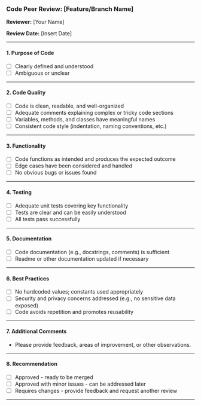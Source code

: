 ### Code Peer Review: [Feature/Branch Name]

**Reviewer:** [Your Name]

**Review Date:** [Insert Date]

---

#### 1. Purpose of Code
- [ ] Clearly defined and understood
- [ ] Ambiguous or unclear

---

#### 2. Code Quality

- [ ] Code is clean, readable, and well-organized
- [ ] Adequate comments explaining complex or tricky code sections
- [ ] Variables, methods, and classes have meaningful names
- [ ] Consistent code style (indentation, naming conventions, etc.)

---

#### 3. Functionality

- [ ] Code functions as intended and produces the expected outcome
- [ ] Edge cases have been considered and handled
- [ ] No obvious bugs or issues found

---

#### 4. Testing

- [ ] Adequate unit tests covering key functionality
- [ ] Tests are clear and can be easily understood
- [ ] All tests pass successfully

---

#### 5. Documentation

- [ ] Code documentation (e.g., docstrings, comments) is sufficient
- [ ] Readme or other documentation updated if necessary

---

#### 6. Best Practices

- [ ] No hardcoded values; constants used appropriately
- [ ] Security and privacy concerns addressed (e.g., no sensitive data exposed)
- [ ] Code avoids repetition and promotes reusability

---

#### 7. Additional Comments

- Please provide feedback, areas of improvement, or other observations.

---

#### 8. Recommendation

- [ ] Approved - ready to be merged
- [ ] Approved with minor issues - can be addressed later
- [ ] Requires changes - provide feedback and request another review

---

